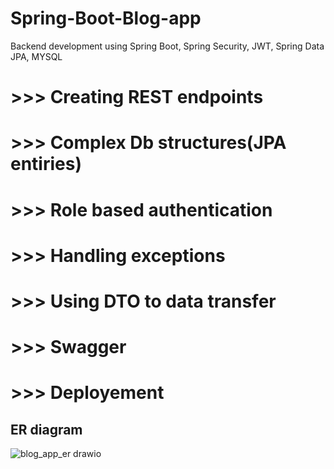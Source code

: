 # Spring-Boot-Blog-app
Backend development using Spring Boot, Spring Security, JWT, Spring Data JPA, MYSQL
# >>> Creating REST endpoints
# >>> Complex Db structures(JPA entiries)
# >>> Role based authentication
# >>> Handling exceptions
# >>> Using DTO to data transfer
# >>> Swagger
# >>> Deployement
## ER diagram
![blog_app_er drawio](https://user-images.githubusercontent.com/81664507/208285883-323ffe57-a416-4eef-a462-9486c14bec4f.png)


